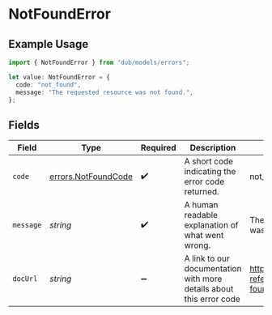# NotFoundError

## Example Usage

```typescript
import { NotFoundError } from "dub/models/errors";

let value: NotFoundError = {
  code: "not_found",
  message: "The requested resource was not found.",
};
```

## Fields

| Field                                                               | Type                                                                | Required                                                            | Description                                                         | Example                                                             |
| ------------------------------------------------------------------- | ------------------------------------------------------------------- | ------------------------------------------------------------------- | ------------------------------------------------------------------- | ------------------------------------------------------------------- |
| `code`                                                              | [errors.NotFoundCode](../../models/errors/notfoundcode.md)          | :heavy_check_mark:                                                  | A short code indicating the error code returned.                    | not_found                                                           |
| `message`                                                           | *string*                                                            | :heavy_check_mark:                                                  | A human readable explanation of what went wrong.                    | The requested resource was not found.                               |
| `docUrl`                                                            | *string*                                                            | :heavy_minus_sign:                                                  | A link to our documentation with more details about this error code | https://dub.co/docs/api-reference/errors#not-found                  |